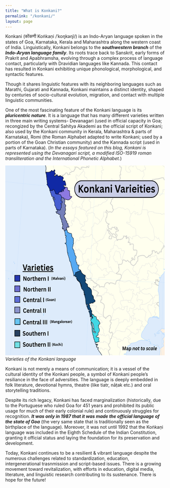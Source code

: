 ```yaml
---
title: "What is Konkani?"
permalink: "/konkani/"
layout: page
---
```


Konkani (कोंकणी Koṅkaṇi /ˈkoŋkəɳĩ/) is an Indo-Aryan language spoken in the states of Goa, Karnataka, Kerala and Maharashtra along the western coast of India. Linguistically, Konkani belongs to the **_southwestern branch_** of the **_Indo-Aryan language family_**. Its roots trace back to Sanskrit, early forms of Prakrit and Apabhramsha, evolving through a complex process of language contact, particularly with Dravidian languages like Kannada. This contact has resulted in Konkani exhibiting unique phonological, morphological, and syntactic features.

Though it shares linguistic features with its neighboring languages such as Marathi, Gujarati and Kannada, Konkani maintains a distinct identity, shaped by centuries of socio-cultural evolution, migration, and contact with multiple linguistic communities.

One of the most fascinating feature of the Konkani language is its **_pluricentric nature_**. It is a language that has many different varieties written in three main writing systems- Devanagari (used in official capacity in Goa; recongized by the Central Sahitya Akademi as the official script of Konkani; also used by the Konkani community in Kerala, Maharashtra & parts of Karnataka), Romi (the Roman Alphabet adapted to write Konkani; used by a portion of the Goan Christian community) and the Kannada script (used in parts of Karnataka). (*In the essays featured on this blog, Konkani is represented using the Devanagari script, a modified ISO-15919 roman transliteration and the International Phonetic Alphabet.*)

<img src="/assets/images/(Malvani).png" alt="image" width="600" height="600" /> *Varieties of the Konkani language*

Konkani is not merely a means of communication; it is a vessel of the cultural identity of the Konkani people, a symbol of Konkani people’s resiliance in the face of adversities. The language is deeply embedded in folk literature, devotional hymns, theatre (like tiatr, nāṭak etc.) and oral storytelling traditions.

Despite its rich legacy, Konkani has faced marginalization (historically, due to the Portuguese who ruled Goa for 451 years and prohibited its public usage for much of their early colonial rule) and continuously struggles for recognition. **_It was only in 1987 that it was made the official language of the state of Goa_** (the very same state that is traditionally seen as the birthplace of the language). Moreover, it was not until 1992 that the Koṅkaṇi language was included in the Eighth Schedule of the Indian Constitution, granting it official status and laying the foundation for its preservation and development.

Today, Konkani continues to be a resilient & vibrant language despite the numerous challenges related to standardization, education, intergenerational trasnmission and script-based issues. There is a growing movement toward revitalization, with efforts in education, digital media, literature, and linguistic research contributing to its sustenance. There is hope for the future!
